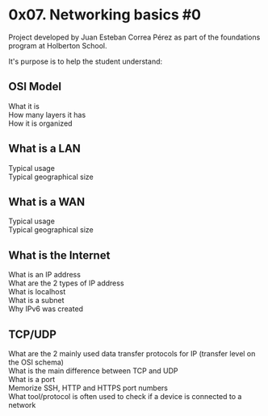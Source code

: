 # 0x07. Networking basics #0

Project developed by Juan Esteban Correa Pérez as part of the foundations program at Holberton School.

It's purpose is to help the student understand:

## OSI Model
What it is<br />
How many layers it has<br />
How it is organized<br />
## What is a LAN
Typical usage<br />
Typical geographical size<br />
## What is a WAN
Typical usage<br />
Typical geographical size<br />
## What is the Internet
What is an IP address<br />
What are the 2 types of IP address<br />
What is localhost<br />
What is a subnet<br />
Why IPv6 was created<br />
## TCP/UDP
What are the 2 mainly used data transfer protocols for IP (transfer level on the OSI schema)<br />
What is the main difference between TCP and UDP<br />
What is a port<br />
Memorize SSH, HTTP and HTTPS port numbers<br />
What tool/protocol is often used to check if a device is connected to a network<br />
